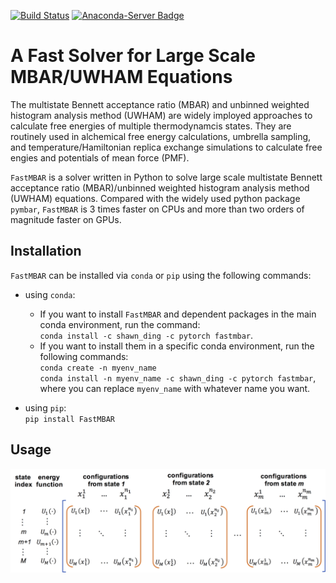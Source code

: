 [![Build Status](https://travis-ci.org/xqding/FastMBAR.svg?branch=master)](https://travis-ci.org/xqding/FastMBAR)
[![Anaconda-Server Badge](https://anaconda.org/shawn_ding/fastmbar/badges/downloads.svg)](https://anaconda.org/shawn_ding/fastmbar)

# A Fast Solver for Large Scale MBAR/UWHAM Equations
The multistate Bennett acceptance ratio (MBAR) and unbinned weighted histogram analysis method (UWHAM) are widely imployed approaches to calculate free energies of multiple thermodynamcis states.
They are routinely used in alchemical free energy calculations, umbrella sampling, and temperature/Hamiltonian replica exchange simulations to calculate free engies and potentials of mean force (PMF).

`FastMBAR` is a solver written in Python to solve large scale multistate Bennett acceptance ratio (MBAR)/unbinned weighted histogram analysis method (UWHAM) equations. Compared with the widely used python package `pymbar`, `FastMBAR` is 3 times faster on CPUs and more than two orders of magnitude faster on GPUs.

## Installation
`FastMBAR` can be installed via `conda` or `pip` using the following commands:  
  * using `conda`:  
    - If you want to install `FastMBAR` and dependent packages in the main conda environment, run the command:   
      `conda install -c shawn_ding -c pytorch fastmbar`.
    - If you want to install them in a specific conda environment, run the following commands:  
      `conda create -n myenv_name`  
      `conda install -n myenv_name -c shawn_ding -c pytorch fastmbar`,  
      where you can replace `myenv_name` with whatever name you want.
      
  * using `pip`:  
    `pip install FastMBAR`
## Usage
 ![Figure](./energy_matrix.png)
 
